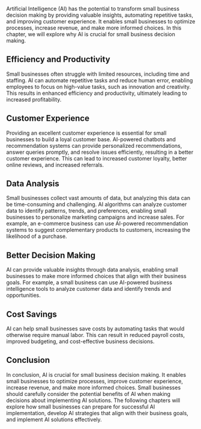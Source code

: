 
Artificial Intelligence (AI) has the potential to transform small business decision making by providing valuable insights, automating repetitive tasks, and improving customer experience. It enables small businesses to optimize processes, increase revenue, and make more informed choices. In this chapter, we will explore why AI is crucial for small business decision making.

Efficiency and Productivity
---------------------------

Small businesses often struggle with limited resources, including time and staffing. AI can automate repetitive tasks and reduce human error, enabling employees to focus on high-value tasks, such as innovation and creativity. This results in enhanced efficiency and productivity, ultimately leading to increased profitability.

Customer Experience
-------------------

Providing an excellent customer experience is essential for small businesses to build a loyal customer base. AI-powered chatbots and recommendation systems can provide personalized recommendations, answer queries promptly, and resolve issues efficiently, resulting in a better customer experience. This can lead to increased customer loyalty, better online reviews, and increased referrals.

Data Analysis
-------------

Small businesses collect vast amounts of data, but analyzing this data can be time-consuming and challenging. AI algorithms can analyze customer data to identify patterns, trends, and preferences, enabling small businesses to personalize marketing campaigns and increase sales. For example, an e-commerce business can use AI-powered recommendation systems to suggest complementary products to customers, increasing the likelihood of a purchase.

Better Decision Making
----------------------

AI can provide valuable insights through data analysis, enabling small businesses to make more informed choices that align with their business goals. For example, a small business can use AI-powered business intelligence tools to analyze customer data and identify trends and opportunities.

Cost Savings
------------

AI can help small businesses save costs by automating tasks that would otherwise require manual labor. This can result in reduced payroll costs, improved budgeting, and cost-effective business decisions.

Conclusion
----------

In conclusion, AI is crucial for small business decision making. It enables small businesses to optimize processes, improve customer experience, increase revenue, and make more informed choices. Small businesses should carefully consider the potential benefits of AI when making decisions about implementing AI solutions. The following chapters will explore how small businesses can prepare for successful AI implementation, develop AI strategies that align with their business goals, and implement AI solutions effectively.
